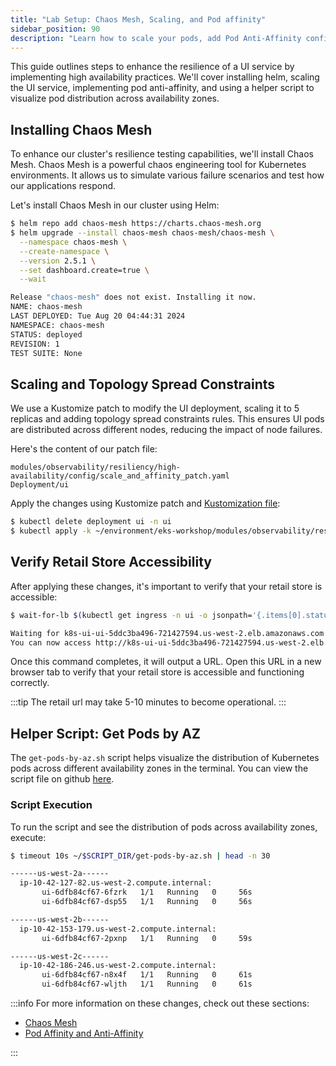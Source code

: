 ```yaml
---
title: "Lab Setup: Chaos Mesh, Scaling, and Pod affinity"
sidebar_position: 90
description: "Learn how to scale your pods, add Pod Anti-Affinity configurations, and use a helper script to visualize pod distribution."
---
```


This guide outlines steps to enhance the resilience of a UI service by implementing high availability practices. We'll cover installing helm, scaling the UI service, implementing pod anti-affinity, and using a helper script to visualize pod distribution across availability zones.

## Installing Chaos Mesh

To enhance our cluster's resilience testing capabilities, we'll install Chaos Mesh. Chaos Mesh is a powerful chaos engineering tool for Kubernetes environments. It allows us to simulate various failure scenarios and test how our applications respond.

Let's install Chaos Mesh in our cluster using Helm:

```bash timeout=240
$ helm repo add chaos-mesh https://charts.chaos-mesh.org
$ helm upgrade --install chaos-mesh chaos-mesh/chaos-mesh \
  --namespace chaos-mesh \
  --create-namespace \
  --version 2.5.1 \
  --set dashboard.create=true \
  --wait

Release "chaos-mesh" does not exist. Installing it now.
NAME: chaos-mesh
LAST DEPLOYED: Tue Aug 20 04:44:31 2024
NAMESPACE: chaos-mesh
STATUS: deployed
REVISION: 1
TEST SUITE: None

```

## Scaling and Topology Spread Constraints

We use a Kustomize patch to modify the UI deployment, scaling it to 5 replicas and adding topology spread constraints rules. This ensures UI pods are distributed across different nodes, reducing the impact of node failures.

Here's the content of our patch file:

```kustomization
modules/observability/resiliency/high-availability/config/scale_and_affinity_patch.yaml
Deployment/ui
```

Apply the changes using Kustomize patch and
[Kustomization file](https://github.com/VAR::MANIFESTS_OWNER/VAR::MANIFESTS_REPOSITORY/tree/VAR::MANIFESTS_REF/manifests/modules/observability/resiliency/high-availability/config/kustomization.yaml):

```bash timeout=120
$ kubectl delete deployment ui -n ui
$ kubectl apply -k ~/environment/eks-workshop/modules/observability/resiliency/high-availability/config/
```

## Verify Retail Store Accessibility

After applying these changes, it's important to verify that your retail store is accessible:

```bash timeout=900
$ wait-for-lb $(kubectl get ingress -n ui -o jsonpath='{.items[0].status.loadBalancer.ingress[0].hostname}')

Waiting for k8s-ui-ui-5ddc3ba496-721427594.us-west-2.elb.amazonaws.com...
You can now access http://k8s-ui-ui-5ddc3ba496-721427594.us-west-2.elb.amazonaws.com
```

Once this command completes, it will output a URL. Open this URL in a new browser tab to verify that your retail store is accessible and functioning correctly.

:::tip
The retail url may take 5-10 minutes to become operational.
:::

## Helper Script: Get Pods by AZ

The `get-pods-by-az.sh` script helps visualize the distribution of Kubernetes pods across different availability zones in the terminal. You can view the script file on github [here](https://github.com/VAR::MANIFESTS_OWNER/VAR::MANIFESTS_REPOSITORY/tree/VAR::MANIFESTS_REF/manifests/modules/observability/resiliency/scripts/get-pods-by-az.sh).

### Script Execution

To run the script and see the distribution of pods across availability zones, execute:

```bash
$ timeout 10s ~/$SCRIPT_DIR/get-pods-by-az.sh | head -n 30

------us-west-2a------
  ip-10-42-127-82.us-west-2.compute.internal:
       ui-6dfb84cf67-6fzrk   1/1   Running   0     56s
       ui-6dfb84cf67-dsp55   1/1   Running   0     56s

------us-west-2b------
  ip-10-42-153-179.us-west-2.compute.internal:
       ui-6dfb84cf67-2pxnp   1/1   Running   0     59s

------us-west-2c------
  ip-10-42-186-246.us-west-2.compute.internal:
       ui-6dfb84cf67-n8x4f   1/1   Running   0     61s
       ui-6dfb84cf67-wljth   1/1   Running   0     61s

```

:::info
For more information on these changes, check out these sections:

- [Chaos Mesh](https://chaos-mesh.org/)
- [Pod Affinity and Anti-Affinity](/docs/fundamentals/managed-node-groups/basics/affinity/)

:::
